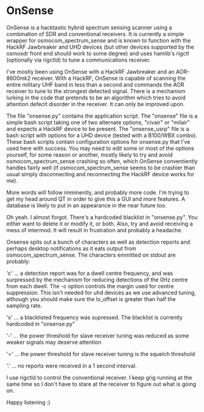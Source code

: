 OnSense
=======

OnSense is a hacktastic hybrid spectrum sensing scanner using a combination of SDR and conventional receivers.  It is currently a simple wrapper for osmocom_spectrum_sense and is known to function with the HackRF Jawbreaker and UHD devices (but other devices supported by the osmosdr front end should work to some degree) and uses hamlib's rigctl (optionally via rigctld) to tune a communications receiver.

I've mostly been using OnSense with a HackRF Jawbreaker and an AOR-8600mk2 receiver.  With a HackRF, OnSense is capable of scanning the entire military UHF band in less than a second and commands the AOR receiver to tune to the strongest detected signal.  There is a mechanism lurking in the code that pretends to be an algorithm which tries to avoid attention defecit disorder in the receiver. It can only be improved upon.

The file "onsense.py" contains the application script.  The "onsense" file is a simple bash script taking one of two alternate options, "civair" or "milair" and expects a HackRF device to be present. The "onsense_usrp" file is a bash script with options for a UHD device (tested with a B100/WBX combo). These bash scripts contain configuration options for onsense.py that I've used here with success.  You may need to edit some or most of the options yourself, for some reason or another, mostly likely to try and avoid osmocom_spectrum_sense crashing so often, which OnSense conventiently handles fairly well (if osmocom_spectrum_sense seems to be crashier than usual simply disconnecting and reconnecting the HackRF device works for me).

More words will follow imminently, and probably more code.  I'm trying to get my head around QT in order to give this a GUI and more features.  A database is likely to put in an appearance in the near future too.

Oh yeah.  I almost forgot.  There's a hardcoded blacklist in "onsense.py".  You either want to delete it or modify it, or both. Also, try and avoid receiving a mess of intermod. It will result in frustration and probably a headache.

Onsense spits out a bunch of characters  as well as detection reports and perhaps desktop notifications as it eats output from osmocom_spectrum_sense. The characters emmitted on stdout are probably:

  'c' ... a detection report was for a dwell centre frequency, and was surpressed by the mechanism for reducing detections of the 0Hz centre from each dwell.  The -c option controls the margin used for centre suppression. This isn't needed for uhd devices as we use advanced tuning, although you should make sure the lo_offset is greater than half the sampling rate.
        
  'x' ... a blacklisted frequency was supressed. The blacklist is currently hardcoded in "onsense.py"
        
  '-' ... the power threshold for slave receiver tuning was reduced as some weaker signals may deserve attention
       
  '=' ... the power threshold for slave receiver tuning is the squelch threshold
        
  '.' ... no reports were received in a 1 second interval.
  
 I use rigctld to control the conventional receiver.  I keep grig running at the same time so I don't have to stare at the receiver to figure out what is going on.
 
 Happy listening :)
